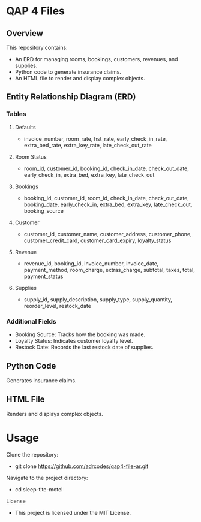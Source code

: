 # QAP 4 Files

## Overview
This repository contains:

- An ERD for managing rooms, bookings, customers, revenues, and supplies.
- Python code to generate insurance claims.
- An HTML file to render and display complex objects.

## Entity Relationship Diagram (ERD)
### Tables
1. Defaults

    - invoice_number, room_rate, hst_rate, early_check_in_rate, extra_bed_rate, extra_key_rate, late_check_out_rate

2. Room Status

    - room_id, customer_id, booking_id, check_in_date, check_out_date, early_check_in, extra_bed, extra_key, late_check_out

3. Bookings

    - booking_id, customer_id, room_id, check_in_date, check_out_date, booking_date, early_check_in, extra_bed, extra_key, late_check_out, booking_source

4. Customer

    - customer_id, customer_name, customer_address, customer_phone, customer_credit_card, customer_card_expiry, loyalty_status

5. Revenue

    - revenue_id, booking_id, invoice_number, invoice_date, payment_method, room_charge, extras_charge, subtotal, taxes, total, payment_status

6. Supplies

    - supply_id, supply_description, supply_type, supply_quantity, reorder_level, restock_date

### Additional Fields
- Booking Source: Tracks how the booking was made.
- Loyalty Status: Indicates customer loyalty level.
- Restock Date: Records the last restock date of supplies.

## Python Code
Generates insurance claims.

## HTML File
Renders and displays complex objects.

# Usage
Clone the repository:
- git clone https://github.com/adrcodes/qap4-file-ar.git

Navigate to the project directory:
- cd sleep-tite-motel

License
- This project is licensed under the MIT License.
